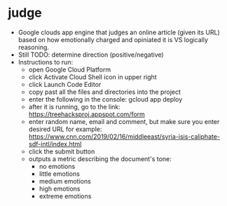 # judge

* Google clouds app engine that judges an online article (given its URL) based on how emotionally charged and opiniated it is VS logically reasoning.
* Still TODO: determine direction (positive/negative)
* Instructions to run:
  * open Google Cloud Platform
  * click Activate Cloud Shell icon in upper right 
  * click Launch Code Editor
  * copy past all the files and directories into the project
  * enter the following in the console: gcloud app deploy
  * after it is running, go to the link: https://treehacksproj.appspot.com/form
  * enter random name, email and comment, but make sure you enter desired URL for example: https://www.cnn.com/2019/02/16/middleeast/syria-isis-caliphate-sdf-intl/index.html
  * click the submit button
  * outputs a metric describing the document's tone: 
    * no emotions
    * little emotions
    * medium emotions
    * high emotions
    * extreme emotions
